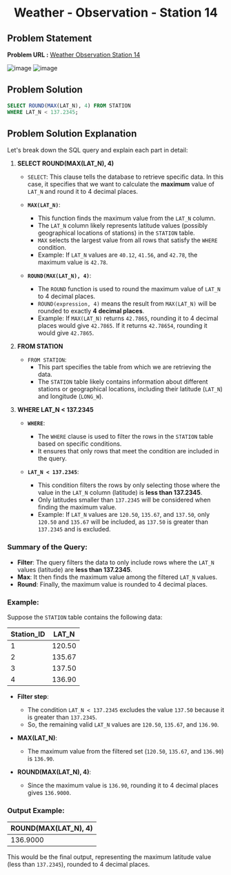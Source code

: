<h1 align='center'>Weather - Observation - Station 14</h1>

## Problem Statement

**Problem URL :** [Weather Observation Station 14](https://www.hackerrank.com/challenges/weather-observation-station-14/problem?isFullScreen=true)

![image](https://github.com/user-attachments/assets/27388f77-064d-4c24-a824-b77e56a5380a)
![image](https://github.com/user-attachments/assets/3a4e5195-cb3d-40b9-887b-7210233bd5ff)

## Problem Solution
```sql
SELECT ROUND(MAX(LAT_N), 4) FROM STATION 
WHERE LAT_N < 137.2345;
```

## Problem Solution Explanation
Let's break down the SQL query and explain each part in detail:

1. **SELECT ROUND(MAX(LAT_N), 4)**

   - `SELECT`: This clause tells the database to retrieve specific data. In this case, it specifies that we want to calculate the **maximum** value of `LAT_N` and round it to 4 decimal places.

   - **`MAX(LAT_N)`**:
     - This function finds the maximum value from the `LAT_N` column.
     - The `LAT_N` column likely represents latitude values (possibly geographical locations of stations) in the `STATION` table.
     - `MAX` selects the largest value from all rows that satisfy the `WHERE` condition.
     - Example: If `LAT_N` values are `40.12`, `41.56`, and `42.78`, the maximum value is `42.78`.
   
   - **`ROUND(MAX(LAT_N), 4)`**:
     - The `ROUND` function is used to round the maximum value of `LAT_N` to 4 decimal places.
     - `ROUND(expression, 4)` means the result from `MAX(LAT_N)` will be rounded to exactly **4 decimal places**.
     - Example: If `MAX(LAT_N)` returns `42.7865`, rounding it to 4 decimal places would give `42.7865`. If it returns `42.78654`, rounding it would give `42.7865`.

2. **FROM STATION**

   - `FROM STATION`: 
     - This part specifies the table from which we are retrieving the data.
     - The `STATION` table likely contains information about different stations or geographical locations, including their latitude (`LAT_N`) and longitude (`LONG_W`).

3. **WHERE LAT_N < 137.2345**

   - **`WHERE`**:
     - The `WHERE` clause is used to filter the rows in the `STATION` table based on specific conditions.
     - It ensures that only rows that meet the condition are included in the query.
   
   - **`LAT_N < 137.2345`**:
     - This condition filters the rows by only selecting those where the value in the `LAT_N` column (latitude) is **less than 137.2345**.
     - Only latitudes smaller than `137.2345` will be considered when finding the maximum value.
     - Example: If `LAT_N` values are `120.50`, `135.67`, and `137.50`, only `120.50` and `135.67` will be included, as `137.50` is greater than `137.2345` and is excluded.

### Summary of the Query:

- **Filter**: The query filters the data to only include rows where the `LAT_N` values (latitude) are **less than 137.2345**.
- **Max**: It then finds the maximum value among the filtered `LAT_N` values.
- **Round**: Finally, the maximum value is rounded to 4 decimal places.

### Example:

Suppose the `STATION` table contains the following data:

| Station_ID | LAT_N  |
|------------|--------|
| 1          | 120.50 |
| 2          | 135.67 |
| 3          | 137.50 |
| 4          | 136.90 |

- **Filter step**:
  - The condition `LAT_N < 137.2345` excludes the value `137.50` because it is greater than `137.2345`.
  - So, the remaining valid `LAT_N` values are `120.50`, `135.67`, and `136.90`.

- **MAX(LAT_N)**:
  - The maximum value from the filtered set (`120.50`, `135.67`, and `136.90`) is `136.90`.

- **ROUND(MAX(LAT_N), 4)**:
  - Since the maximum value is `136.90`, rounding it to 4 decimal places gives `136.9000`.

### Output Example:

| ROUND(MAX(LAT_N), 4) |
|----------------------|
| 136.9000             |

This would be the final output, representing the maximum latitude value (less than `137.2345`), rounded to 4 decimal places.
